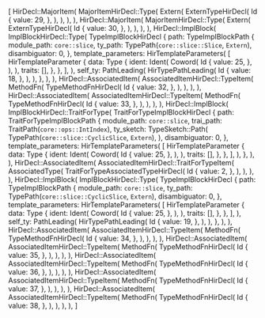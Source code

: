 [
    HirDecl::MajorItem(
        MajorItemHirDecl::Type(
            Extern(
                ExternTypeHirDecl(
                    Id {
                        value: 29,
                    },
                ),
            ),
        ),
    ),
    HirDecl::MajorItem(
        MajorItemHirDecl::Type(
            Extern(
                ExternTypeHirDecl(
                    Id {
                        value: 30,
                    },
                ),
            ),
        ),
    ),
    HirDecl::ImplBlock(
        ImplBlockHirDecl::Type(
            TypeImplBlockHirDecl {
                path: TypeImplBlockPath {
                    module_path: `core::slice`,
                    ty_path: TypePath(`core::slice::Slice`, `Extern`),
                    disambiguator: 0,
                },
                template_parameters: HirTemplateParameters(
                    [
                        HirTemplateParameter {
                            data: Type {
                                ident: Ident(
                                    Coword(
                                        Id {
                                            value: 25,
                                        },
                                    ),
                                ),
                                traits: [],
                            },
                        },
                    ],
                ),
                self_ty: PathLeading(
                    HirTypePathLeading(
                        Id {
                            value: 18,
                        },
                    ),
                ),
            },
        ),
    ),
    HirDecl::AssociatedItem(
        AssociatedItemHirDecl::TypeItem(
            MethodFn(
                TypeMethodFnHirDecl(
                    Id {
                        value: 32,
                    },
                ),
            ),
        ),
    ),
    HirDecl::AssociatedItem(
        AssociatedItemHirDecl::TypeItem(
            MethodFn(
                TypeMethodFnHirDecl(
                    Id {
                        value: 33,
                    },
                ),
            ),
        ),
    ),
    HirDecl::ImplBlock(
        ImplBlockHirDecl::TraitForType(
            TraitForTypeImplBlockHirDecl {
                path: TraitForTypeImplBlockPath {
                    module_path: `core::slice`,
                    trai_path: TraitPath(`core::ops::IntIndex`),
                    ty_sketch: TypeSketch::Path(
                        TypePath(`core::slice::CyclicSlice`, `Extern`),
                    ),
                    disambiguator: 0,
                },
                template_parameters: HirTemplateParameters(
                    [
                        HirTemplateParameter {
                            data: Type {
                                ident: Ident(
                                    Coword(
                                        Id {
                                            value: 25,
                                        },
                                    ),
                                ),
                                traits: [],
                            },
                        },
                    ],
                ),
            },
        ),
    ),
    HirDecl::AssociatedItem(
        AssociatedItemHirDecl::TraitForTypeItem(
            AssociatedType(
                TraitForTypeAssociatedTypeHirDecl(
                    Id {
                        value: 2,
                    },
                ),
            ),
        ),
    ),
    HirDecl::ImplBlock(
        ImplBlockHirDecl::Type(
            TypeImplBlockHirDecl {
                path: TypeImplBlockPath {
                    module_path: `core::slice`,
                    ty_path: TypePath(`core::slice::CyclicSlice`, `Extern`),
                    disambiguator: 0,
                },
                template_parameters: HirTemplateParameters(
                    [
                        HirTemplateParameter {
                            data: Type {
                                ident: Ident(
                                    Coword(
                                        Id {
                                            value: 25,
                                        },
                                    ),
                                ),
                                traits: [],
                            },
                        },
                    ],
                ),
                self_ty: PathLeading(
                    HirTypePathLeading(
                        Id {
                            value: 19,
                        },
                    ),
                ),
            },
        ),
    ),
    HirDecl::AssociatedItem(
        AssociatedItemHirDecl::TypeItem(
            MethodFn(
                TypeMethodFnHirDecl(
                    Id {
                        value: 34,
                    },
                ),
            ),
        ),
    ),
    HirDecl::AssociatedItem(
        AssociatedItemHirDecl::TypeItem(
            MethodFn(
                TypeMethodFnHirDecl(
                    Id {
                        value: 35,
                    },
                ),
            ),
        ),
    ),
    HirDecl::AssociatedItem(
        AssociatedItemHirDecl::TypeItem(
            MethodFn(
                TypeMethodFnHirDecl(
                    Id {
                        value: 36,
                    },
                ),
            ),
        ),
    ),
    HirDecl::AssociatedItem(
        AssociatedItemHirDecl::TypeItem(
            MethodFn(
                TypeMethodFnHirDecl(
                    Id {
                        value: 37,
                    },
                ),
            ),
        ),
    ),
    HirDecl::AssociatedItem(
        AssociatedItemHirDecl::TypeItem(
            MethodFn(
                TypeMethodFnHirDecl(
                    Id {
                        value: 38,
                    },
                ),
            ),
        ),
    ),
]